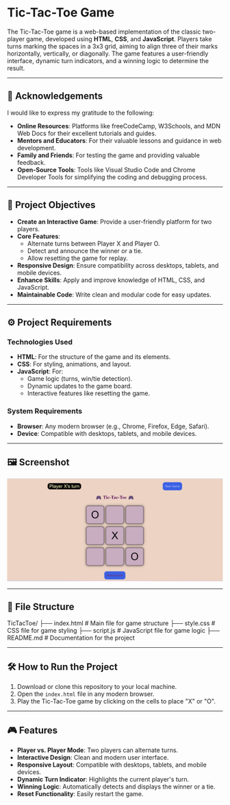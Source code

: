 # Tic-Tac-Toe Game

The Tic-Tac-Toe game is a web-based implementation of the classic two-player game, developed using **HTML**, **CSS**, and **JavaScript**. Players take turns marking the spaces in a 3x3 grid, aiming to align three of their marks horizontally, vertically, or diagonally. The game features a user-friendly interface, dynamic turn indicators, and a winning logic to determine the result.

---

## 🙏 Acknowledgements

I would like to express my gratitude to the following:
- **Online Resources**: Platforms like freeCodeCamp, W3Schools, and MDN Web Docs for their excellent tutorials and guides.
- **Mentors and Educators**: For their valuable lessons and guidance in web development.
- **Family and Friends**: For testing the game and providing valuable feedback.
- **Open-Source Tools**: Tools like Visual Studio Code and Chrome Developer Tools for simplifying the coding and debugging process.

---

## 🎯 Project Objectives

- **Create an Interactive Game**: Provide a user-friendly platform for two players.
- **Core Features**:
  - Alternate turns between Player X and Player O.
  - Detect and announce the winner or a tie.
  - Allow resetting the game for replay.
- **Responsive Design**: Ensure compatibility across desktops, tablets, and mobile devices.
- **Enhance Skills**: Apply and improve knowledge of HTML, CSS, and JavaScript.
- **Maintainable Code**: Write clean and modular code for easy updates.

---

## ⚙️ Project Requirements

### **Technologies Used**
- **HTML**: For the structure of the game and its elements.
- **CSS**: For styling, animations, and layout.
- **JavaScript**: For:
  - Game logic (turns, win/tie detection).
  - Dynamic updates to the game board.
  - Interactive features like resetting the game.

### **System Requirements**
- **Browser**: Any modern browser (e.g., Chrome, Firefox, Edge, Safari).
- **Device**: Compatible with desktops, tablets, and mobile devices.

---

## 🖼️ Screenshot

![Tic Tac Toe game Screenshot](https://github.com/nurul-k/Tic-Tac-Toe-Game/blob/e40327c65e3edf1d16febcce0cc261fb576bfccb/Screenshot%202024-12-11%20161412.png)

---

## 📂 File Structure

TicTacToe/
├── index.html # Main file for game structure
├── style.css # CSS file for game styling 
├── script.js # JavaScript file for game logic
├── README.md # Documentation for the project


---

## 🛠️ How to Run the Project

1. Download or clone this repository to your local machine.
2. Open the `index.html` file in any modern browser.
3. Play the Tic-Tac-Toe game by clicking on the cells to place "X" or "O".

---

## 🎮 Features

- **Player vs. Player Mode**: Two players can alternate turns.
- **Interactive Design**: Clean and modern user interface.
- **Responsive Layout**: Compatible with desktops, tablets, and mobile devices.
- **Dynamic Turn Indicator**: Highlights the current player's turn.
- **Winning Logic**: Automatically detects and displays the winner or a tie.
- **Reset Functionality**: Easily restart the game.
